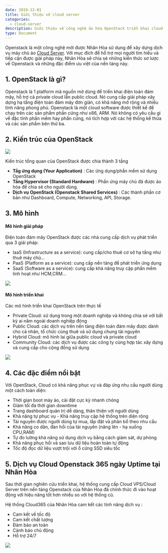 ```yaml
---
date: 2019-12-01
title: Giới thiệu về cloud server
categories:
  - cloud-server
description: Giới thiệu về công nghệ ảo hóa OpenStack triển khai cloud server tại cloud365
type: Document
---
```


Openstack là một công nghệ mới được Nhân Hòa sử dụng để xây dựng dịch vụ máy chủ ảo <a href="https://support.cloud365.vn/cloud-server/cloud-server-gioi-thieu/" target="_blank">Cloud Server</a>. Với mục đích để hỗ trợ mọi người tìm hiểu và tiếp cận được giải pháp này, Nhân Hòa sẽ chia sẻ những kiến thức sơ lược về Openstack và những đặc điểm ưu việt của nền tảng này.

## 1. OpenStack là gì?

Openstack là 1 platform mã nguồn mở dùng để triển khai điện toán đám mây, hỗ trợ cả private cloud lẫn public cloud. Nó cung cấp giải pháp xây dựng hạ tầng điện toán đám mây đơn giản, có khả năng mở rộng và nhiều tính năng phong phú. Openstack là một cloud software được thiết kế để chạy trên các sản phẩm phần cứng như x86, ARM. Nó không có yêu cầu gì về đặc tính phần mềm hay phần cứng, nó tích hợp với các hệ thống kế thừa và các sản phẩm bên thứ ba.

## 2. Kiến trúc của OpenStack

![](/images/img-cloudserver/00-cloudserver.png)

Kiến trúc tổng quan của OpenStack được chia thành 3 tầng 

- **Tầg ứng dụng (Your Application)** : Các ứng dụng/phần mềm sử dụng OpenStack
- **Tầng Hypervisor (Standard Hardware)** : Phần ứng máy chủ đã được ảo hóa để chia sẻ cho người dùng.
- **Dịch vụ OpenStack (Openstack Shared Services)** : Các thành phần cơ bản như Dashboard, Compute, Networking, API, Storage.

## 3. Mô hình 

#### Mô hình giải pháp

Điện toán đám mây OpenStack được các nhà cung cấp dịch vụ phát triển qua 3 giải pháp:

- IaaS (Infrastructure as a service): cung cấp/cho thuê cơ sở hạ tầng như thuê máy chủ...
- PaaS (Platform as a service): cung cấp nền tảng để phát triển ứng dụng
- SaaS (Software as a service): cung cấp khả năng truy cập phần mềm linh hoạt như HCM,CRM...

![](/images/img-cloudserver/01-cloudserver.png)

#### Mô hình triển khai 

Các mô hình triển khai OpenStack trên thực tế 

- Private Cloud: sử dụng trong một doanh nghiệp và không chia sẻ với bất kỳ ai nằm ngoài doanh nghiệp đóng
- Public Cloud: các dịch vụ trên nền tảng điện toán đám mây được dành cho cá nhân, tổ chức cùng thuê và sử dụng chung tài nguyên
- Hybrid Cloud: mô hình lai giữa public cloud và private cloud
- Community Cloud: các dịch vụ được các công ty cùng hợp tác xây dựng và cung cấp cho cộng đồng sử dụng

![](/images/img-cloudserver/02-cloudserver.png)

## 4. Các đặc điểm nổi bật

Với OpenStack, Cloud có khả năng phục vự và đáp ứng nhu cầu người dùng một cách toàn diện:

- Thời gian boot máy ảo, cài đặt cực kỳ nhanh chóng
- Giảm tối đa thời gian downtime
- Trang dashboard quản trị dễ dàng, thân thiện với người dùng
- Khả năng tự phục vụ - Khả năng truy cập hệ thống trên diện rộng 
- Tài nguyên được người dùng tự mua, lắp đặt và phân bổ theo nhu cầu
- Khả năng co dãn, đàn hồi của tài nguyên (nâng lên - hạ xuống CPU,RAM)
- Tự đo lường khả năng sử dụng dịch vụ bằng cách giám sát, dự phòng
- Khả năng phục hồi và sao lưu dữ liệu hoàn toàn tự động
- Tốc độ đọc dữ liệu vượt trội với ổ cứng SSD siêu tốc

## 5. Dịch vụ Cloud Openstack 365 ngày Uptime tại Nhân Hòa

Sau thời gian nghiên cứu triển khai, hệ thống cung cấp Cloud VPS/Cloud Server trên nền tảng Openstack của Nhân Hòa đã chính thức đi vào hoạt động với hiệu năng tốt hơn nhiều so với hệ thống cũ.

Hệ thống Cloud365 của Nhân Hòa cam kết các tính năng dịch vụ  : 

- Cam kết về tốc độ
- Cam kết chất lượng
- Đảm bảo an toàn
- Cảnh báo chủ động
- Hỗ trợ 24/7

![](/images/img-cloudserver/03-cloudserver.png)
